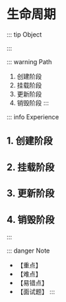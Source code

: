 # 生命周期

::: tip Object

:::

::: warning Path

1. 创建阶段
2. 挂载阶段
3. 更新阶段
4. 销毁阶段
:::

::: info Experience

## 1. 创建阶段

## 2. 挂载阶段

## 3. 更新阶段

## 4. 销毁阶段

:::

::: danger Note

* 【重点】
* 【难点】
* 【易错点】
* 【面试题】
:::
